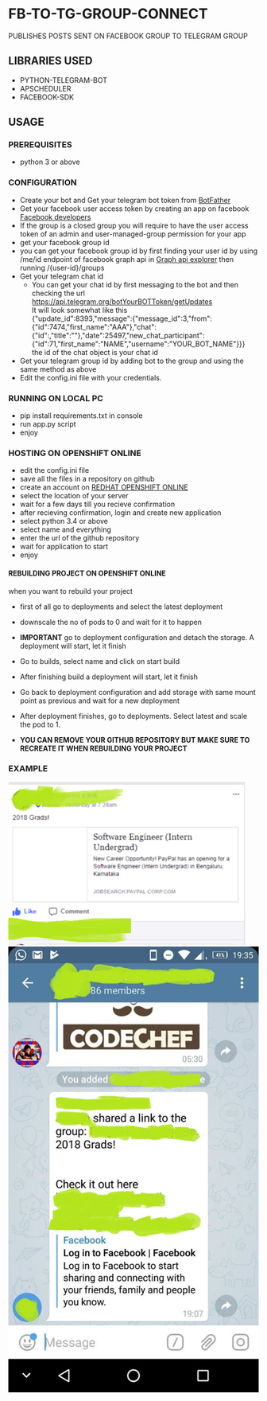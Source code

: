 # FB-TO-TG-GROUP-CONNECT
PUBLISHES POSTS SENT ON FACEBOOK GROUP TO TELEGRAM GROUP
## LIBRARIES USED
* PYTHON-TELEGRAM-BOT  
* APSCHEDULER  
* FACEBOOK-SDK
  
## USAGE
### PREREQUISITES
* python 3 or above

### CONFIGURATION
* Create your bot and Get your telegram bot token from [BotFather](https://core.telegram.org/bots#botfather)
* Get your facebook user access token by creating an app on facebook [Facebook developers](https://developers.facebook.com/apps/)  
* If the group is a closed group you will require to have the user access token of an admin and user-managed-group permission for your app 
* get your facebook group id  
* you can get your facebook group id by first finding your user id by using /me/id endpoint of facebook graph api in [Graph api explorer](https://developers.facebook.com/tools/explorer) then  
running /{user-id}/groups  
* Get your telegram chat id
   * You can get your chat id by first messaging to the bot and then checking the url https://api.telegram.org/botYourBOTToken/getUpdates  
It will look somewhat like this  
{"update_id":8393,"message":{"message_id":3,"from":{"id":7474,"first_name":"AAA"},"chat":{"id":,"title":""},"date":25497,"new_chat_participant":{"id":71,"first_name":"NAME","username":"YOUR_BOT_NAME"}}}  
the id of the chat object is your chat id  
* Get your telegram group id by adding bot to the group and using the same method as above
* Edit the config.ini file with your credentials.  

### RUNNING ON LOCAL PC
* pip install requirements.txt in console
* run app.py script
* enjoy

### HOSTING ON OPENSHIFT ONLINE
* edit the config.ini file
* save all the files in a repository on github  
* create an account on [REDHAT OPENSHIFT ONLINE](https://www.openshift.com)
* select the location of your server 
* wait for a few days till you recieve confirmation
* after recieving confirmation, login and create new application
* select python 3.4 or above
* select name and everything
* enter the url of the github repository
* wait for application to start
* enjoy

#### REBUILDING PROJECT ON OPENSHIFT ONLINE  
when you want to rebuild your project  

* first of all go to deployments and select the latest deployment
* downscale the no of pods to 0 and wait for it to happen
*  **IMPORTANT** go to deployment configuration and detach the storage. A deployment will start, let it finish
* Go to builds, select name and click on start build
* After finishing build a deployment will start, let it finish
* Go back to deployment configuration and add storage with same mount point as previous and wait for a new deployment
* After deployment finishes, go to deployments. Select latest and scale the pod to 1.  

* **YOU CAN REMOVE YOUR GITHUB REPOSITORY BUT MAKE SURE TO RECREATE IT WHEN REBUILDING YOUR PROJECT**

### EXAMPLE
![alt text](https://github.com/Gotham13121997/FB-TO-TG-GROUP-CONNECT/blob/master/pics/impo1.png)  
![alt text](https://github.com/Gotham13121997/FB-TO-TG-GROUP-CONNECT/blob/master/pics/impo2.jpg)  
